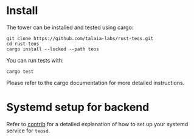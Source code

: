# Install

The tower can be installed and tested using cargo:

```
git clone https://github.com/talaia-labs/rust-teos.git
cd rust-teos
cargo install --locked --path teos
```

You can run tests with:

```
cargo test
```

Please refer to the cargo documentation for more detailed instructions.

# Systemd setup for backend

Refer to [contrib](contrib/init/README.md) for a detailed explanation of how to set up your systemd service for `teosd`.